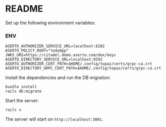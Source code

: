 # README

Set up the following environment variables:

### ENV
```
ASERTO_AUTHORIZER_SERVICE_URL=localhost:8282
ASERTO_POLICY_ROOT="todoApp"
JWKS_URI=https://citadel.demo.aserto.com/dex/keys
ASERTO_DIRECTORY_SERVICE_URL=localhost:9292
ASERTO_AUTHORIZER_CERT_PATH=$HOME/.config/topaz/certs/grpc-ca.crt
ASERTO_DIRECTORY_GRPC_CERT_PATH=$HOME/.config/topaz/certs/grpc-ca.crt
```

Install the dependencies and run the DB migration:

```
bundle install
rails db:migrate

```
Start the server:

```
rails s
```

The server will start on `http://localhost:3001`.
